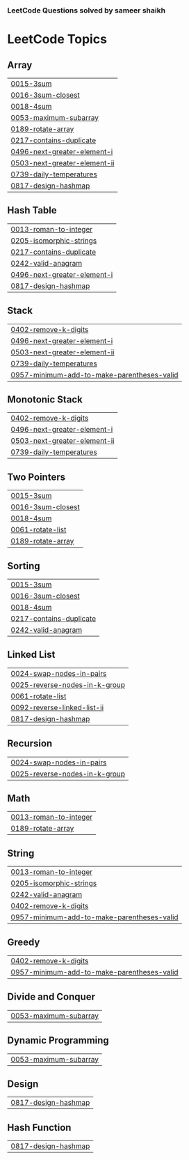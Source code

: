 ### LeetCode Questions solved by sameer shaikh
<!---LeetCode Topics Start-->
# LeetCode Topics
## Array
|  |
| ------- |
| [0015-3sum](https://github.com/Sameer377/LeetCode/tree/master/0015-3sum) |
| [0016-3sum-closest](https://github.com/Sameer377/LeetCode/tree/master/0016-3sum-closest) |
| [0018-4sum](https://github.com/Sameer377/LeetCode/tree/master/0018-4sum) |
| [0053-maximum-subarray](https://github.com/Sameer377/LeetCode/tree/master/0053-maximum-subarray) |
| [0189-rotate-array](https://github.com/Sameer377/LeetCode/tree/master/0189-rotate-array) |
| [0217-contains-duplicate](https://github.com/Sameer377/LeetCode/tree/master/0217-contains-duplicate) |
| [0496-next-greater-element-i](https://github.com/Sameer377/LeetCode/tree/master/0496-next-greater-element-i) |
| [0503-next-greater-element-ii](https://github.com/Sameer377/LeetCode/tree/master/0503-next-greater-element-ii) |
| [0739-daily-temperatures](https://github.com/Sameer377/LeetCode/tree/master/0739-daily-temperatures) |
| [0817-design-hashmap](https://github.com/Sameer377/LeetCode/tree/master/0817-design-hashmap) |
## Hash Table
|  |
| ------- |
| [0013-roman-to-integer](https://github.com/Sameer377/LeetCode/tree/master/0013-roman-to-integer) |
| [0205-isomorphic-strings](https://github.com/Sameer377/LeetCode/tree/master/0205-isomorphic-strings) |
| [0217-contains-duplicate](https://github.com/Sameer377/LeetCode/tree/master/0217-contains-duplicate) |
| [0242-valid-anagram](https://github.com/Sameer377/LeetCode/tree/master/0242-valid-anagram) |
| [0496-next-greater-element-i](https://github.com/Sameer377/LeetCode/tree/master/0496-next-greater-element-i) |
| [0817-design-hashmap](https://github.com/Sameer377/LeetCode/tree/master/0817-design-hashmap) |
## Stack
|  |
| ------- |
| [0402-remove-k-digits](https://github.com/Sameer377/LeetCode/tree/master/0402-remove-k-digits) |
| [0496-next-greater-element-i](https://github.com/Sameer377/LeetCode/tree/master/0496-next-greater-element-i) |
| [0503-next-greater-element-ii](https://github.com/Sameer377/LeetCode/tree/master/0503-next-greater-element-ii) |
| [0739-daily-temperatures](https://github.com/Sameer377/LeetCode/tree/master/0739-daily-temperatures) |
| [0957-minimum-add-to-make-parentheses-valid](https://github.com/Sameer377/LeetCode/tree/master/0957-minimum-add-to-make-parentheses-valid) |
## Monotonic Stack
|  |
| ------- |
| [0402-remove-k-digits](https://github.com/Sameer377/LeetCode/tree/master/0402-remove-k-digits) |
| [0496-next-greater-element-i](https://github.com/Sameer377/LeetCode/tree/master/0496-next-greater-element-i) |
| [0503-next-greater-element-ii](https://github.com/Sameer377/LeetCode/tree/master/0503-next-greater-element-ii) |
| [0739-daily-temperatures](https://github.com/Sameer377/LeetCode/tree/master/0739-daily-temperatures) |
## Two Pointers
|  |
| ------- |
| [0015-3sum](https://github.com/Sameer377/LeetCode/tree/master/0015-3sum) |
| [0016-3sum-closest](https://github.com/Sameer377/LeetCode/tree/master/0016-3sum-closest) |
| [0018-4sum](https://github.com/Sameer377/LeetCode/tree/master/0018-4sum) |
| [0061-rotate-list](https://github.com/Sameer377/LeetCode/tree/master/0061-rotate-list) |
| [0189-rotate-array](https://github.com/Sameer377/LeetCode/tree/master/0189-rotate-array) |
## Sorting
|  |
| ------- |
| [0015-3sum](https://github.com/Sameer377/LeetCode/tree/master/0015-3sum) |
| [0016-3sum-closest](https://github.com/Sameer377/LeetCode/tree/master/0016-3sum-closest) |
| [0018-4sum](https://github.com/Sameer377/LeetCode/tree/master/0018-4sum) |
| [0217-contains-duplicate](https://github.com/Sameer377/LeetCode/tree/master/0217-contains-duplicate) |
| [0242-valid-anagram](https://github.com/Sameer377/LeetCode/tree/master/0242-valid-anagram) |
## Linked List
|  |
| ------- |
| [0024-swap-nodes-in-pairs](https://github.com/Sameer377/LeetCode/tree/master/0024-swap-nodes-in-pairs) |
| [0025-reverse-nodes-in-k-group](https://github.com/Sameer377/LeetCode/tree/master/0025-reverse-nodes-in-k-group) |
| [0061-rotate-list](https://github.com/Sameer377/LeetCode/tree/master/0061-rotate-list) |
| [0092-reverse-linked-list-ii](https://github.com/Sameer377/LeetCode/tree/master/0092-reverse-linked-list-ii) |
| [0817-design-hashmap](https://github.com/Sameer377/LeetCode/tree/master/0817-design-hashmap) |
## Recursion
|  |
| ------- |
| [0024-swap-nodes-in-pairs](https://github.com/Sameer377/LeetCode/tree/master/0024-swap-nodes-in-pairs) |
| [0025-reverse-nodes-in-k-group](https://github.com/Sameer377/LeetCode/tree/master/0025-reverse-nodes-in-k-group) |
## Math
|  |
| ------- |
| [0013-roman-to-integer](https://github.com/Sameer377/LeetCode/tree/master/0013-roman-to-integer) |
| [0189-rotate-array](https://github.com/Sameer377/LeetCode/tree/master/0189-rotate-array) |
## String
|  |
| ------- |
| [0013-roman-to-integer](https://github.com/Sameer377/LeetCode/tree/master/0013-roman-to-integer) |
| [0205-isomorphic-strings](https://github.com/Sameer377/LeetCode/tree/master/0205-isomorphic-strings) |
| [0242-valid-anagram](https://github.com/Sameer377/LeetCode/tree/master/0242-valid-anagram) |
| [0402-remove-k-digits](https://github.com/Sameer377/LeetCode/tree/master/0402-remove-k-digits) |
| [0957-minimum-add-to-make-parentheses-valid](https://github.com/Sameer377/LeetCode/tree/master/0957-minimum-add-to-make-parentheses-valid) |
## Greedy
|  |
| ------- |
| [0402-remove-k-digits](https://github.com/Sameer377/LeetCode/tree/master/0402-remove-k-digits) |
| [0957-minimum-add-to-make-parentheses-valid](https://github.com/Sameer377/LeetCode/tree/master/0957-minimum-add-to-make-parentheses-valid) |
## Divide and Conquer
|  |
| ------- |
| [0053-maximum-subarray](https://github.com/Sameer377/LeetCode/tree/master/0053-maximum-subarray) |
## Dynamic Programming
|  |
| ------- |
| [0053-maximum-subarray](https://github.com/Sameer377/LeetCode/tree/master/0053-maximum-subarray) |
## Design
|  |
| ------- |
| [0817-design-hashmap](https://github.com/Sameer377/LeetCode/tree/master/0817-design-hashmap) |
## Hash Function
|  |
| ------- |
| [0817-design-hashmap](https://github.com/Sameer377/LeetCode/tree/master/0817-design-hashmap) |
<!---LeetCode Topics End-->
